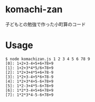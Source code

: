 # komachi-zan
子どもとの勉強で作った小町算のコード

# Usage

```
$ node komachizan.js 1 2 3 4 5 6 78 9
[0]: 1+2+3-4+5+6+78+9
[1]: 1+2+3*4*5/6+78+9
[2]: 1*2+3+4*5+6+78-9
[3]: 1*2+3-4+5*6+78-9
[4]: 1*2+3*4+5-6+78+9
[5]: 1*2-3+4*5-6+78+9
[6]: 1*2*3-4+5+6+78+9
[7]: 1*2*3*4-5-6+78+9
```
